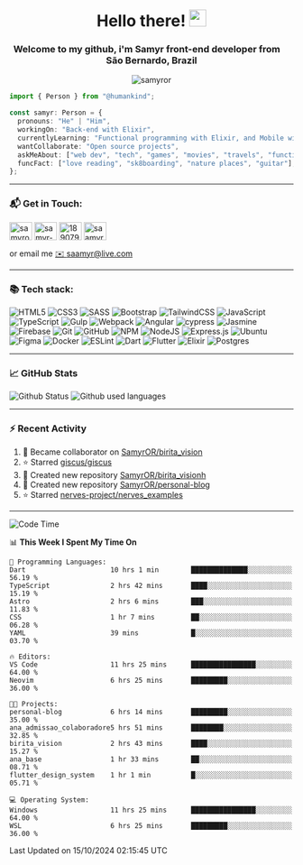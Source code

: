 <h1 align="center">Hello there! <img src="https://raw.githubusercontent.com/iampavangandhi/iampavangandhi/master/gifs/Hi.gif" width="30px"></h1>
<h3 align="center">Welcome to my github, i'm Samyr front-end developer from  <img src="https://cdn-icons-png.flaticon.com/512/197/197386.png" width="13"/>  <b>São Bernardo, Brazil</b></h3>

<p align="center"> <img src="https://komarev.com/ghpvc/?username=samyror&label=Profile%20views&color=0e75b6&style=flat" alt="samyror" /> </p>

```typescript
import { Person } from "@humankind";

const samyr: Person = {
  pronouns: "He" | "Him",
  workingOn: "Back-end with Elixir",
  currentlyLearning: "Functional programming with Elixir, and Mobile with Flutter",
  wantCollaborate: "Open source projects",
  askMeAbout: ["web dev", "tech", "games", "movies", "travels", "functional programming", "mobile"],
  funcFact: ["love reading", "sk8boarding", "nature places", "guitar"],
};
```

---

### 📬 Get in Touch:

<p align="left">
<a href="https://codepen.io/samyror" target="blank"><img align="center" src="https://cdn.jsdelivr.net/gh/devicons/devicon/icons/codepen/codepen-plain.svg" alt="samyror" height="32" width="40" /></a>
<a href="https://linkedin.com/in/samyr-ribeiro-82a720145" target="blank"><img align="center" src="https://cdn.jsdelivr.net/gh/devicons/devicon/icons/linkedin/linkedin-plain.svg" alt="samyr-ribeiro-82a720145" height="32" width="40" /></a>
<a href="https://pt.stackoverflow.com/users/189079" target="blank"><img align="center"  src="https://cdn.jsdelivr.net/npm/simple-icons@v5/icons/stackoverflow.svg" alt="189079" height="32" width="40" /></a>
<a href="https://www.hackerrank.com/saamyr" target="blank"><img align="center" src="https://cdn.jsdelivr.net/npm/simple-icons@v5/icons/hackerrank.svg" alt="saamyr" height="32" width="40" /></a>
</p>

or email me [✉️ saamyr@live.com](mailto:saamyr@live.com)

---

### 📚 Tech stack:

![HTML5](https://img.shields.io/badge/html5-%23E34F26.svg?style=for-the-badge&logo=html5&logoColor=white)
![CSS3](https://img.shields.io/badge/css3-%231572B6.svg?style=for-the-badge&logo=css3&logoColor=white)
![SASS](https://img.shields.io/badge/SASS-hotpink.svg?style=for-the-badge&logo=SASS&logoColor=white)
![Bootstrap](https://img.shields.io/badge/bootstrap-%23563D7C.svg?style=for-the-badge&logo=bootstrap&logoColor=white)
![TailwindCSS](https://img.shields.io/badge/tailwindcss-%2338B2AC.svg?style=for-the-badge&logo=tailwind-css&logoColor=white)
![JavaScript](https://img.shields.io/badge/javascript-%23323330.svg?style=for-the-badge&logo=javascript&logoColor=%23F7DF1E)
![TypeScript](https://img.shields.io/badge/typescript-%23007ACC.svg?style=for-the-badge&logo=typescript&logoColor=white)
![Gulp](https://img.shields.io/badge/GULP-%23CF4647.svg?style=for-the-badge&logo=gulp&logoColor=white)
![Webpack](https://img.shields.io/badge/webpack-%238DD6F9.svg?style=for-the-badge&logo=webpack&logoColor=black)
![Angular](https://img.shields.io/badge/angular-%23DD0031.svg?style=for-the-badge&logo=angular&logoColor=white)
![cypress](https://img.shields.io/badge/-cypress-%23E5E5E5?style=for-the-badge&logo=cypress&logoColor=058a5e)
![Jasmine](https://img.shields.io/badge/-Jasmine-%238A4182?style=for-the-badge&logo=Jasmine&logoColor=white)
![Firebase](https://img.shields.io/badge/firebase-%23039BE5.svg?style=for-the-badge&logo=firebase)
![Git](https://img.shields.io/badge/git-%23F05033.svg?style=for-the-badge&logo=git&logoColor=white)
![GitHub](https://img.shields.io/badge/github-%23121011.svg?style=for-the-badge&logo=github&logoColor=white)
![NPM](https://img.shields.io/badge/NPM-%23000000.svg?style=for-the-badge&logo=npm&logoColor=white)
![NodeJS](https://img.shields.io/badge/node.js-6DA55F?style=for-the-badge&logo=node.js&logoColor=white)
![Express.js](https://img.shields.io/badge/express.js-%23404d59.svg?style=for-the-badge&logo=express&logoColor=%2361DAFB)
![Ubuntu](https://img.shields.io/badge/Ubuntu-E95420?style=for-the-badge&logo=ubuntu&logoColor=white)
![Figma](https://img.shields.io/badge/figma-%23F24E1E.svg?style=for-the-badge&logo=figma&logoColor=white)
![Docker](https://img.shields.io/badge/docker-%230db7ed.svg?style=for-the-badge&logo=docker&logoColor=white)
![ESLint](https://img.shields.io/badge/ESLint-4B3263?style=for-the-badge&logo=eslint&logoColor=white)
![Dart](https://img.shields.io/badge/dart-%230175C2.svg?style=for-the-badge&logo=dart&logoColor=white)
![Flutter](https://img.shields.io/badge/Flutter-%2302569B.svg?style=for-the-badge&logo=Flutter&logoColor=white)
![Elixir](https://img.shields.io/badge/elixir-%234B275F.svg?style=for-the-badge&logo=elixir&logoColor=white)
![Postgres](https://img.shields.io/badge/postgres-%23316192.svg?style=for-the-badge&logo=postgresql&logoColor=white)

---

### 📈 GitHub Stats

![Github Status](https://github-readme-stats.vercel.app/api?username=SamyrOR&show_icons=true&bg_color=FFF&title_color=b80f0a&text_color=000&icon_color=b80f0a&border_color=a9a9a9&line_height=20)
![Github used languages](https://github-readme-stats.vercel.app/api/top-langs?username=samyror&show_icons=true&locale=en&layout=compact&bg_color=FFF&title_color=b80f0a&text_color=000&icon_color=b80f0a&border_color=a9a9a9)

---

### ⚡ Recent Activity

<!--RECENT_ACTIVITY:start-->
1. 🤝 Became collaborator on [SamyrOR/birita_vision](https://github.com/SamyrOR/birita_vision)
2. ⭐ Starred [giscus/giscus](https://github.com/giscus/giscus)
3. 📔 Created new repository [SamyrOR/birita_visionh](https://github.com/SamyrOR/birita_visionh)
4. 📔 Created new repository [SamyrOR/personal-blog](https://github.com/SamyrOR/personal-blog)
5. ⭐ Starred [nerves-project/nerves_examples](https://github.com/nerves-project/nerves_examples)
<!--RECENT_ACTIVITY:end-->

---

<!--START_SECTION:waka-->
![Code Time](http://img.shields.io/badge/Code%20Time-2%2C475%20hrs%2057%20mins-blue)

📊 **This Week I Spent My Time On** 

```text
💬 Programming Languages: 
Dart                     10 hrs 1 min        ██████████████░░░░░░░░░░░   56.19 % 
TypeScript               2 hrs 42 mins       ████░░░░░░░░░░░░░░░░░░░░░   15.19 % 
Astro                    2 hrs 6 mins        ███░░░░░░░░░░░░░░░░░░░░░░   11.83 % 
CSS                      1 hr 7 mins         ██░░░░░░░░░░░░░░░░░░░░░░░   06.28 % 
YAML                     39 mins             █░░░░░░░░░░░░░░░░░░░░░░░░   03.70 % 

🔥 Editors: 
VS Code                  11 hrs 25 mins      ████████████████░░░░░░░░░   64.00 % 
Neovim                   6 hrs 25 mins       █████████░░░░░░░░░░░░░░░░   36.00 % 

🐱‍💻 Projects: 
personal-blog            6 hrs 14 mins       █████████░░░░░░░░░░░░░░░░   35.00 % 
ana_admissao_colaboradore5 hrs 51 mins       ████████░░░░░░░░░░░░░░░░░   32.85 % 
birita_vision            2 hrs 43 mins       ████░░░░░░░░░░░░░░░░░░░░░   15.27 % 
ana_base                 1 hr 33 mins        ██░░░░░░░░░░░░░░░░░░░░░░░   08.71 % 
flutter_design_system    1 hr 1 min          █░░░░░░░░░░░░░░░░░░░░░░░░   05.71 % 

💻 Operating System: 
Windows                  11 hrs 25 mins      ████████████████░░░░░░░░░   64.00 % 
WSL                      6 hrs 25 mins       █████████░░░░░░░░░░░░░░░░   36.00 % 
```


 Last Updated on 15/10/2024 02:15:45 UTC
<!--END_SECTION:waka-->
